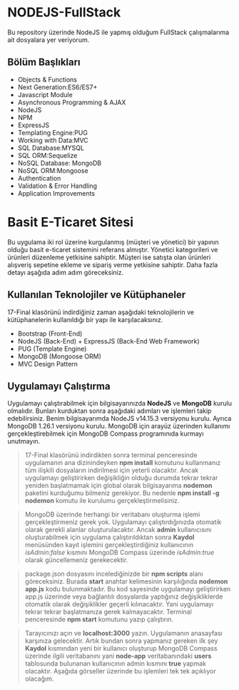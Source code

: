 # NODEJS-FullStack

Bu repository üzerinde NodeJS ile yapmış olduğum FullStack çalışmalarıma ait dosyalara yer veriyorum.

## Bölüm Başlıkları

- Objects & Functions
- Next Generation:ES6/ES7+
- Javascript Module
- Asynchronous Programming & AJAX
- NodeJS
- NPM
- ExpressJS
- Templating Engine:PUG
- Working with Data:MVC
- SQL Database:MYSQL
- SQL ORM:Sequelize
- NoSQL Database: MongoDB
- NoSQL ORM:Mongoose
- Authentication
- Validation & Error Handling
- Application Improvements

# Basit E-Ticaret Sitesi
Bu uygulama iki rol üzerine kurgulanmış (müşteri ve yönetici) bir yapının olduğu basit e-ticaret sistemini referans almıştır. Yönetici kategorileri ve ürünleri düzenleme yetkisine sahiptir. Müşteri ise satışta olan ürünleri alışveriş sepetine ekleme ve sipariş verme yetkisine sahiptir. Daha fazla detayı aşağıda adım adım göreceksiniz.

## Kullanılan Teknolojiler ve Kütüphaneler
17-Final klasörünü indirdiğiniz zaman aşağıdaki teknolojilerin ve kütüphanelerin kullanıldığı bir yapı ile karşılacaksınız.

- Bootstrap (Front-End)
- NodeJS (Back-End) + ExpressJS (Back-End Web Framework)
- PUG (Template Engine)
- MongoDB (Mongoose ORM)
- MVC Design Pattern

## Uygulamayı Çalıştırma
Uygulamayı çalıştırabilmek için bilgisayarınızda **NodeJS** ve **MongoDB** kurulu olmalıdır. Bunları kurduktan sonra aşağıdaki adımları ve işlemleri takip edebilirsiniz. Benim bilgisayarımda NodeJS v14.15.3 versiyonu kurulu. Ayrıca MongoDB 1.26.1 versiyonu kurulu. MongoDB için arayüz üzerinden kullanımı gerçekleştirebilmek için MongoDB Compass programınıda kurmayı unutmayın.

> 17-Final klasörünü indirdikten sonra terminal penceresinde uygulamanın ana dizinindeyken **npm install** komutunu kullanmanız tüm ilişkili dosyaların indirilmesi için yeterli olacaktır. Ancak uygulamayı geliştirirken değişikliğin olduğu durumda tekrar tekrar yeniden başlatmamak için global olarak bilgisayarıma **nodemon** paketini kurduğumu bilmeniz gerekiyor. Bu nedenle **npm install -g nodemon** komutu ile kurulumu gerçekleştirmelisiniz.

> MongoDB üzerinde herhangi bir veritabanı oluşturma işlemi gerçekleştirmeniz gerek yok. Uygulamayı çalıştırdığınızda otomatik olarak gerekli alanlar oluşturulacaktır. Ancak **admin** kullanıcısını oluşturabilmek için uygulama çalıştırıldıktan sonra **Kaydol** menüsünden kayıt işlemini gerçekleştirdiğiniz kullanıcının *isAdmin:false* kısmını MongoDB Compass üzerinde *isAdmin:true* olarak güncellemeniz gerekecektir.

> package.json dosyasını incelediğinizde bir **npm scripts** alanı göreceksiniz. Burada **start** anahtar kelimesinin karşılığında **nodemon app.js** kodu bulunmaktadır. Bu kod sayesinde uygulamayı geliştirirken app.js üzerinde veya bağlantılı dosyalarda yaptığınız değişikliklerde otomatik olarak değişiklikler geçerli kılınacaktır. Yani uygulamayı tekrar tekrar başlatmanıza gerek kalmayacaktır. Terminal penceresinde **npm start** komutunu yazıp çalıştırın.

>Tarayıcınızı açın ve **localhost:3000** yazın. Uygulamanın anasayfası karşınıza gelecektir. Artık bundan sonra yapmanız gereken ilk şey **Kaydol** kısmından yeni bir kullanıcı oluşturup MongoDB Compass üzerinde ilgili veritabanını yani **node-app** veritabanındaki **users** tablosunda bulunanan kullanıcının admin kısmını **true** yapmak olacaktır. Aşağıda görseller üzerinde bu işlemleri tek tek açıklıyor olacağım.
